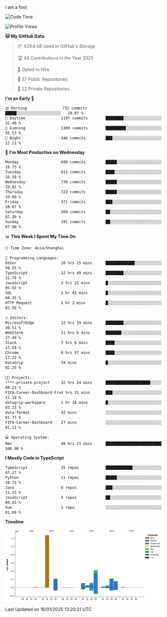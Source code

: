 I am a fool.

<!--START_SECTION:waka-->
![Code Time](http://img.shields.io/badge/Code%20Time-2%2C449%20hrs%2015%20mins-blue)

![Profile Views](http://img.shields.io/badge/Profile%20Views-1-blue)

**🐱 My GitHub Data** 

> 📦 428.6 kB Used in GitHub's Storage 
 > 
> 🏆 44 Contributions in the Year 2025
 > 
> 💼 Opted to Hire
 > 
> 📜 37 Public Repositories 
 > 
> 🔑 22 Private Repositories 
 > 
**I'm an Early 🐤** 

```text
🌞 Morning                732 commits         █████░░░░░░░░░░░░░░░░░░░░   19.87 % 
🌆 Daytime                1197 commits        ████████░░░░░░░░░░░░░░░░░   32.49 % 
🌃 Evening                1309 commits        █████████░░░░░░░░░░░░░░░░   35.53 % 
🌙 Night                  446 commits         ███░░░░░░░░░░░░░░░░░░░░░░   12.11 % 
```
📅 **I'm Most Productive on Wednesday** 

```text
Monday                   690 commits         █████░░░░░░░░░░░░░░░░░░░░   18.73 % 
Tuesday                  611 commits         ████░░░░░░░░░░░░░░░░░░░░░   16.59 % 
Wednesday                730 commits         █████░░░░░░░░░░░░░░░░░░░░   19.82 % 
Thursday                 722 commits         █████░░░░░░░░░░░░░░░░░░░░   19.60 % 
Friday                   371 commits         ███░░░░░░░░░░░░░░░░░░░░░░   10.07 % 
Saturday                 269 commits         ██░░░░░░░░░░░░░░░░░░░░░░░   07.30 % 
Sunday                   291 commits         ██░░░░░░░░░░░░░░░░░░░░░░░   07.90 % 
```


📊 **This Week I Spent My Time On** 

```text
🕑︎ Time Zone: Asia/Shanghai

💬 Programming Languages: 
Other                    20 hrs 25 mins      █████████████░░░░░░░░░░░░   50.55 % 
TypeScript               12 hrs 49 mins      ████████░░░░░░░░░░░░░░░░░   31.75 % 
JavaScript               2 hrs 23 mins       █░░░░░░░░░░░░░░░░░░░░░░░░   05.92 % 
SQL                      1 hr 45 mins        █░░░░░░░░░░░░░░░░░░░░░░░░   04.35 % 
HTTP Request             1 hr 2 mins         █░░░░░░░░░░░░░░░░░░░░░░░░   02.56 % 

🔥 Editors: 
MicrosoftEdge            12 hrs 19 mins      ████████░░░░░░░░░░░░░░░░░   30.51 % 
WebStorm                 11 hrs 6 mins       ███████░░░░░░░░░░░░░░░░░░   27.49 % 
Slack                    7 hrs 6 mins        ████░░░░░░░░░░░░░░░░░░░░░   17.59 % 
Chrome                   6 hrs 57 mins       ████░░░░░░░░░░░░░░░░░░░░░   17.23 % 
DataGrip                 54 mins             █░░░░░░░░░░░░░░░░░░░░░░░░   02.25 % 

🐱‍💻 Projects: 
****-private-project     32 hrs 24 mins      ████████████████████░░░░░   80.23 % 
FIFA-Career-Dashboard-Fro4 hrs 31 mins       ███░░░░░░░░░░░░░░░░░░░░░░   11.19 % 
datagrip-workspace       1 hr 18 mins        █░░░░░░░░░░░░░░░░░░░░░░░░   03.23 % 
data-format              42 mins             ░░░░░░░░░░░░░░░░░░░░░░░░░   01.77 % 
FIFA-Career-Dashboard    27 mins             ░░░░░░░░░░░░░░░░░░░░░░░░░   01.12 % 

💻 Operating System: 
Mac                      40 hrs 23 mins      █████████████████████████   100.00 % 
```

**I Mostly Code in TypeScript** 

```text
TypeScript               25 repos            ████████████░░░░░░░░░░░░░   47.17 % 
Python                   11 repos            █████░░░░░░░░░░░░░░░░░░░░   20.75 % 
Java                     6 repos             ███░░░░░░░░░░░░░░░░░░░░░░   11.32 % 
JavaScript               5 repos             ██░░░░░░░░░░░░░░░░░░░░░░░   09.43 % 
Vue                      1 repo              ░░░░░░░░░░░░░░░░░░░░░░░░░   01.89 % 
```



**Timeline**

![Lines of Code chart](https://raw.githubusercontent.com/VeejaLiu/VeejaLiu/master/assets/bar_graph.png)


 Last Updated on 16/01/2025 13:20:21 UTC
<!--END_SECTION:waka-->
